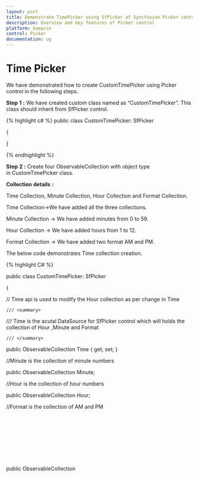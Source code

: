 ```yaml
---
layout: post
title: Demonstrate TimePicker using SfPicker of Syncfusion Picker control for Xamarin.Forms
description: Overview and key features of Picker control
platform: Xamarin
control: Picker
documentation: ug
---
```



# Time Picker

We have demonstrated how to create CustomTimePicker using Picker control in the following steps.

**Step** **1** **:** We have created custom class named as “CustomTimePicker”. This class should inherit from SfPicker control.

{% highlight c# %}
public class CustomTimePicker: SfPicker

{

}

{% endhighlight %}

**Step** **2** **:** Create four ObservableCollection with object type in CustomTimePicker class.

**Collection** **details** **:**

Time Collection, Minute Collection, Hour Collection and Format Collection.

Time Collection->We have added all the three collections.

Minute Collection -> We have added minutes from 0 to 59.

Hour Collection -> We have added hours from 1 to 12.

Format Collection -> We have added two format AM and PM.

The below code demonstrates Time collection creation.

{% highlight C# %}

public class CustomTimePicker: SfPicker
    
{
  
// Time api is used to modify the Hour collection as per change in Time

    /// <summary>

/// Time is the acutal DataSource for SfPicker control which will holds the collection of Hour ,Minute and Format

    /// </summary>

public ObservableCollection<object> Time { get; set; }

//Minute is the collection of minute numbers

public ObservableCollection<object> Minute;

//Hour is the collection of hour numbers

public ObservableCollection<object> Hour;

//Format is the collection of AM and PM

public ObservableCollection<object> Format;

    /// <summary>

/// Header api is holds the column name for every column in time picker

    /// </summary>
        
public ObservableCollection<string> Headers { get; set; }

public CustomTimePicker()

{

Time = new ObservableCollection<object>();
            
Hour = new ObservableCollection<object>();
            
Minute = new ObservableCollection<object>();
            
Format = new ObservableCollection<object>();
            
PopulateTimeCollection();
            
this.ItemsSource = Time;

}

private void PopulateTimeCollection()
        
{
            
//Populate Hour
        
for (int i = 1; i <= 12; i++)
        
{
        
Hour.Add(i.ToString());
        
}

//Populate Minute
        
for (int j = 0; j < 60; j++)
        
{

if (j < 10)

{
        
Minute.Add("0" + j);
        
}
        
else
        
Minute.Add(j.ToString());
        
}


//Populate Format

Format.Add("AM");

Format.Add("PM");

Time.Add(Hour);

Time.Add(Minute);

Time.Add(Format);

}

}

{% endhighlight %}

**Step** **3** **:** We have defined each column headers “Hour”, “Minute” and “Format” using ColumnHeaderText property of SfPicker control. The below code demonstrates how to define header for each column of SfPicker control.

{% highlight c# %}

public class CustomTimePicker: SfPicker

{

/// <summary>

/// Header API is holds the column name for every column in time picker

/// </summary>



public ObservableCollection<string> Headers { get; set; }

public CustomTimePicker()

{

Headers = new ObservableCollection<string>();

if (Device.RuntimePlatform == Device.Android)

{

Headers.Add("HOUR");

Headers.Add("MINUTE");

Headers.Add("FORMAT");

}

else

{

Headers.Add("Hour");

Headers.Add("Minute");

Headers.Add("Format");

}

//SfPicker header text

HeaderText = "TIME PICKER";



// Column header text collection

this.ColumnHeaderText = Headers;

}

}



{% endhighlight %}

**Step** **4** **:** We have enabled SfPicker header, Column header and footer using ShowHeader, ShowFooter and ShowColumnHeader properties.

{% highlight c# %}

public CustomTimePicker()

{

//Enable Footer of SfPicker

ShowFooter = true;

//Enable Header of SfPicker

ShowHeader = true;

//Enable Column Header of SfPicker

ShowColumnHeader = true;

}

{% endhighlight %}

**Step** **5** **:** We have added the CustomTimePicker control in main XAML page. Please refer the below code snippets.

{% tabs %}
{% highlight xaml %}

<ContentPage xmlns="http://xamarin.com/schemas/2014/forms"

xmlns:x="http://schemas.microsoft.com/winfx/2009/xaml"

xmlns:local="clr-namespace:TimePicker"

x:Class="TimePicker.MainPage"

xmlns:picker="clr-namespace:Syncfusion.SfPicker.XForms;assembly=Syncfusion.SfPicker.XForms">

<!--Assign the TimePickerViewModel to BindingContext of Page-->

<ContentPage.BindingContext>

<local:TimePickerViewModel />

</ContentPage.BindingContext>

<Grid>

<Button

Clicked="Button_Clicked"

HeightRequest="50"

VerticalOptions="Center"

HorizontalOptions="Center"

Text="Show TimePicker"

WidthRequest="200" />

<!--Initialize the CustomTimePicker-->

<local:CustomTimePicker

x:Name="date"

ColumnHeaderHeight="40"

HorizontalOptions="Center"

VerticalOptions="Center"

PickerHeight="400"

PickerMode="Dialog"

PickerWidth="300" 

SelectedItem="{Binding SelectedTime,Mode=TwoWay}"/>

</Grid>

</ContentPage>



{% endhighlight %}



{% highlight c# %}

public partial class MainPage : ContentPage

{

public MainPage()

{

InitializeComponent();

}

private void Button_Clicked(object sender, EventArgs e)

{

//open picker dialog

date.IsOpen = !date.IsOpen;

}

}



{% endhighlight %}
{% endtabs %}


Screen shot for the above codes.

![](images/timepicker_img1.jpeg)

We have attached TimePicker sample for reference. Please download the sample from the following link.

Sample link: [TimePicker](http://www.syncfusion.com/downloads/support/directtrac/general/ze/TimePicker717705423.zip)
